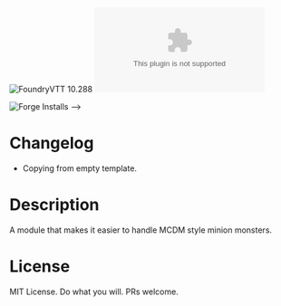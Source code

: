 ![FoundryVTT 10.288](https://img.shields.io/badge/Foundry-v10.288-informational)
![Latest Release Download Count](https://img.shields.io/github/downloads/freudiangoat/minionizer/latest/module.zip)

<!--- Forge Bazaar Install % Badge -->
<!--- replace <your-module-name> with the `name` in your manifest -->
![Forge Installs](https://img.shields.io/badge/dynamic/json?label=Forge%20Installs&query=package.installs&suffix=%25&url=https%3A%2F%2Fforge-vtt.com%2Fapi%2Fbazaar%2Fpackage%2Fminionizer&colorB=4aa94a) -->

# Changelog

* Copying from empty template.

# Description

A module that makes it easier to handle MCDM style minion monsters.

# License

MIT License. Do what you will. PRs welcome.
